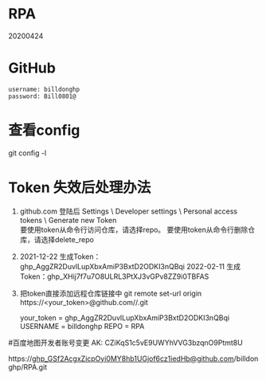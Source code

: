 # RPA
20200424
# GitHub
	username: billdonghp
	password: Bill0801@

# 查看config
git config -l

# Token 失效后处理办法
1. github.com  登陆后  Settings \ Developer settings \ Personal access tokens \ Generate new Token  
	要使用token从命令行访问仓库，请选择repo。
	要使用token从命令行删除仓库，请选择delete_repo
2. 2021-12-22 生成Token：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
   2022-02-11 生成Token：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
3. 把token直接添加远程仓库链接中
   git remote set-url origin https://<your_token>@github.com/<USERNAME>/<REPO>.git
   
   your_token = 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
   USERNAME = billdonghp
   REPO = RPA
   
#百度地图开发者账号变更
AK: CZiKqS1c5vE9UWYhVVG3bzqnO9Ptmt8U


https://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@github.com/billdonghp/RPA.git 